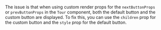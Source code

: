 The issue is that when using custom render props for the `nextButtonProps` or `prevButtonProps` in the `Tour` component, both the default button and the custom button are displayed. To fix this, you can use the `children` prop for the custom button and the `style` prop for the default button.
